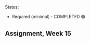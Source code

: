 Status: 
- Required (minimal) - COMPLETED 🟢

Assignment, Week 15
----------------------------------------
